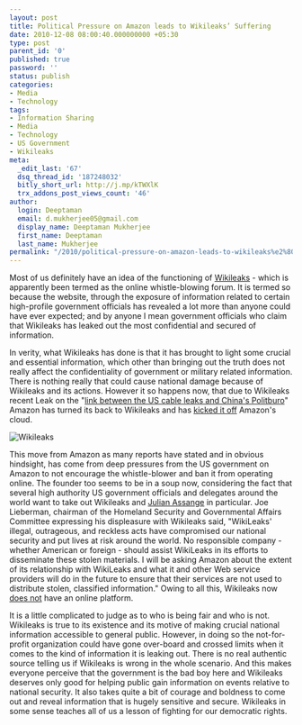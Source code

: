 ```yaml
---
layout: post
title: Political Pressure on Amazon leads to Wikileaks’ Suffering
date: 2010-12-08 08:00:40.000000000 +05:30
type: post
parent_id: '0'
published: true
password: ''
status: publish
categories:
- Media
- Technology
tags:
- Information Sharing
- Media
- Technology
- US Government
- Wikileaks
meta:
  _edit_last: '67'
  dsq_thread_id: '187248032'
  bitly_short_url: http://j.mp/kTWXlK
  trx_addons_post_views_count: '46'
author:
  login: Deeptaman
  email: d.mukherjee05@gmail.com
  display_name: Deeptaman Mukherjee
  first_name: Deeptaman
  last_name: Mukherjee
permalink: "/2010/political-pressure-on-amazon-leads-to-wikileaks%e2%80%99-suffering/"
---
```

<p>Most of us definitely have an idea of the functioning of <a href="http://en.wikipedia.org/wiki/WikiLeaks">Wikileaks</a> - which is apparently been termed as the online whistle-blowing forum. It is termed so because the website, through the exposure of information related to certain high-profile government officials has revealed a lot more than anyone could have ever expected; and by anyone I mean government officials who claim that Wikileaks has leaked out the most confidential and secured of information.</p>
<p>In verity, what Wikileaks has done is that it has brought to light some crucial and essential information, which other than bringing out the truth does not really affect the confidentiality of government or military related information. There is nothing really that could cause national damage because of Wikileaks and its actions. However it so happens now, that due to Wikileaks recent Leak on the "<a href="http://www.guardian.co.uk/world/2010/nov/28/us-embassy-cable-leak-diplomacy-crisis">link between the US cable leaks and China's Politburo</a>" Amazon has turned its back to Wikileaks and has <a href="http://www.computerweekly.com/Articles/2010/12/02/244302/Amazon-cloud-kicks-off-WikiLeaks-following-US-pressure.htm">kicked it off</a> Amazon's cloud.</p>
<p><!--more--></p>
<p><img src="/static/2010/12/wikileaks.png" alt="Wikileaks" class="alignright" /></p>
<p>This move from Amazon as many reports have stated and in obvious hindsight, has come from deep pressures from the US government on Amazon to not encourage the whistle-blower and ban it from operating online. The founder too seems to be in a soup now, considering the fact that several high authority US government officials and delegates around the world want to take out Wikileaks and <a href="http://en.wikipedia.org/wiki/Julian_Assange">Julian Assange</a> in particular. Joe Lieberman, chairman of the Homeland Security and Governmental Affairs Committee expressing his displeasure with Wikileaks said, "WikiLeaks' illegal, outrageous, and reckless acts have compromised our national security and put lives at risk around the world. No responsible company - whether American or foreign - should assist WikiLeaks in its efforts to disseminate these stolen materials. I will be asking Amazon about the extent of its relationship with WikiLeaks and what it and other Web service providers will do in the future to ensure that their services are not used to distribute stolen, classified information." Owing to all this, Wikileaks now <a href="http://wikileaks.org/">does not</a> have an online platform.</p>
<p>It is a little complicated to judge as to who is being fair and who is not. Wikileaks is true to its existence and its motive of making crucial national information accessible to general public. However, in doing so the not-for-profit organization could have gone over-board and crossed limits when it comes to the kind of information it is leaking out. There is no real authentic source telling us if Wikileaks is wrong in the whole scenario. And this makes everyone perceive that the government is the bad boy here and Wikileaks deserves only good for helping public gain information on events relative to national security. It also takes quite a bit of courage and boldness to come out and reveal information that is hugely sensitive and secure. Wikileaks in some sense teaches all of us a lesson of fighting for our democratic rights.</p>
